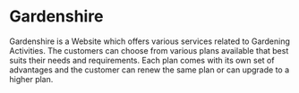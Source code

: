 # Gardenshire

Gardenshire is a Website which offers various services related to Gardening Activities. The customers can choose from various plans 
available that best suits their needs and requirements. Each plan comes with its own set of advantages and the customer can renew the
same plan or can upgrade to a higher plan.   
